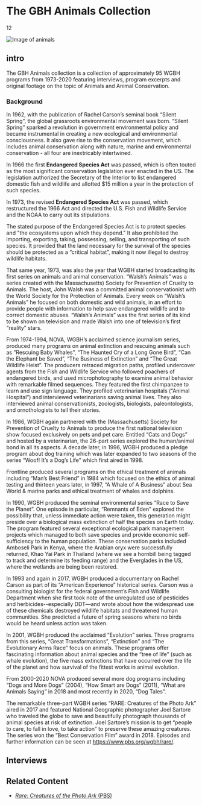 # The GBH Animals Collection

12

![]( https://s3.amazonaws.com/openvault.wgbh.org/special_collections/animals/animals.jpg "Image of animals")

## intro

The GBH Animals collection is a collection of approximately 95 WGBH programs from 1973-2020 featuring interviews, program excerpts and original footage on the topic of Animals and Animal Conservation. 

### Background

In 1962, with the publication of Rachel Carson’s seminal book “Silent Spring”, the global grassroots environmental movement was born.  “Silent Spring” sparked a revolution in government environmental policy and became instrumental in creating a new ecological and environmental consciousness.  It also gave rise to the conservation movement, which includes animal conservation along with nature, marine and environmental conservation - all four are inextricably intertwined.

In 1966 the first **Endangered Species Act** was passed, which is often touted as the most significant conservation legislation ever enacted in the US.  The legislation authorized the Secretary of the Interior to list endangered domestic fish and wildlife and allotted $15 million a year in the protection of such species.

In 1973, the revised **Endangered Species Act** was passed, which restructured the 1966 Act and directed the U.S. Fish and Wildlife Service and the NOAA to carry out its stipulations.

The stated purpose of the Endangered Species Act is to protect species and "the ecosystems upon which they depend." It also prohibited the importing, exporting, taking, possessing, selling, and transporting of such species. It provided that the land necessary for the survival of the species should be protected as a “critical habitat”, making it now illegal to destroy wildlife habitats.  

That same year, 1973, was also the year that WGBH started broadcasting its first series on animals and animal conservation. “Walsh’s Animals” was a series created with the Massachusetts) Society for Prevention of Cruelty to Animals.  The host, John Walsh was a committed animal conservationist with the World Society for the Protection of Animals.  Every week on “Walsh’s Animals” he focused on both domestic and wild animals, in an effort to provide people with information to help save endangered wildlife and to correct domestic abuses.  “Walsh’s Animals” was the first series of its kind to be shown on television and made Walsh into one of television’s first “reality” stars. 
 
From 1974-1994, NOVA, WGBH’s acclaimed science journalism series, produced many programs on animal extinction and rescuing animals such as ”Rescuing Baby Whales”, “The Haunted Cry of a Long Gone Bird”, “Can the Elephant be Saved”, “The Business of Extinction” and “The Great Wildlife Heist”.  The producers retraced migration paths, profiled undercover agents from the Fish and Wildlife Service who followed poachers of endangered birds, and used microphotography to examine animal behavior with remarkable filmed sequences. They featured the first chimpanzee to learn and use sign language.   They profiled veterinarian hospitals (“Animal Hospital”) and interviewed veterinarians saving animal lives.  They also interviewed animal conservationists, zoologists, biologists, paleontologists, and ornothologists to tell their stories. 
 
In 1986, WGBH again partnered with the (Massachusetts) Society for Prevention of Cruelty to Animals to produce the first national television show focused exclusively on pets and pet care.  Entitled “Cats and Dogs” and hosted by a veterinarian, the 26-part series explored the human/animal bond in all its aspects.  A decade later, in 1996, WGBH produced a pledge program about dog training which was later expanded to two seasons of the series “Woof! It’s a Dog’s Life” which first aired in 1998.

Frontline produced several programs on the ethical treatment of animals including “Man’s Best Friend” in 1984 which focused on the ethics of animal testing and thirteen years later, in 1997,  “A Whale of A Business” about Sea World & marine parks and ethical treatment of whales and dolphins.

In 1990, WGBH produced the seminal environmental series “Race to Save the Planet”.  One episode in particular, “Remnants of Eden” explored the possibility that, unless immediate action were taken, this generation might preside over a biological mass extinction of half the species on Earth today.  The program featured several exceptional ecological park management projects which managed to both save species and provide economic self-sufficiency to the human population.  These conservation parks included Amboseli Park in Kenya, where the Arabian oryx were successfully returned, Khao Yai Park in Thailand (where we see a hornbill being tagged to track and determine its feeding range) and the Everglades in the US, where the wetlands are being been restored.  

In 1993 and again in 2017, WGBH produced a documentary on Rachel Carson as part of its “American Experience” historical series.  Carson was a consulting biologist for the federal government’s Fish and Wildlife Department when she first took note of the unregulated use of pesticides and herbicides--especially DDT—and wrote about how the widespread use of these chemicals destroyed wildlife habitats and threatened human communities.   She predicted a future of spring seasons where no birds would be heard unless action was taken.   

In 2001, WGBH produced the acclaimed “Evolution” series.  Three programs from this series, “Great Transformations”, “Extinction” and “The Evolutionary Arms Race” focus on animals.   These programs offer fascinating information about animal species and the “tree of life” (such as whale evolution), the five mass extinctions that have occurred over the life of the planet and how survival of the fittest works in animal evolution.  

From 2000-2020 NOVA produced several more dog programs including “Dogs and More Dogs” (2004), “How Smart are Dogs” (2011), “What are Animals Saying” in 2018 and most recently in 2020, “Dog Tales”.

The remarkable three-part WGBH series “RARE: Creatures of the Photo Ark” aired in 2017 and featured National Geographic photographer Joel Sartore who traveled the globe to save and beautifully photograph thousands of animal species at risk of extinction. Joel Sartore’s mission is to get “people to care, to fall in love, to take action” to preserve these amazing creatures.  The series won the “Best Conservation Film” award in 2018.  Episodes and further information can be seen at https://www.pbs.org/wgbh/rare/.

## Interviews

[](http://localhost:3000/catalog?f[special_collection_tags][]=animals)

## Related Content


- [*Rare: Creatures of the Photo Ark* (PBS)](https://www.pbs.org/show/rare/)
